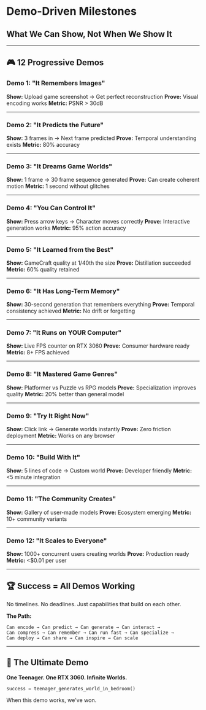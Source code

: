 # Demo-Driven Milestones

## What We Can Show, Not When We Show It

---

## 🎮 12 Progressive Demos

### Demo 1: "It Remembers Images"
**Show:** Upload game screenshot → Get perfect reconstruction
**Prove:** Visual encoding works
**Metric:** PSNR > 30dB

---

### Demo 2: "It Predicts the Future"  
**Show:** 3 frames in → Next frame predicted
**Prove:** Temporal understanding exists
**Metric:** 80% accuracy

---

### Demo 3: "It Dreams Game Worlds"
**Show:** 1 frame → 30 frame sequence generated
**Prove:** Can create coherent motion
**Metric:** 1 second without glitches

---

### Demo 4: "You Can Control It"
**Show:** Press arrow keys → Character moves correctly
**Prove:** Interactive generation works
**Metric:** 95% action accuracy

---

### Demo 5: "It Learned from the Best"
**Show:** GameCraft quality at 1/40th the size
**Prove:** Distillation succeeded
**Metric:** 60% quality retained

---

### Demo 6: "It Has Long-Term Memory"
**Show:** 30-second generation that remembers everything
**Prove:** Temporal consistency achieved
**Metric:** No drift or forgetting

---

### Demo 7: "It Runs on YOUR Computer"
**Show:** Live FPS counter on RTX 3060
**Prove:** Consumer hardware ready
**Metric:** 8+ FPS achieved

---

### Demo 8: "It Mastered Game Genres"
**Show:** Platformer vs Puzzle vs RPG models
**Prove:** Specialization improves quality
**Metric:** 20% better than general model

---

### Demo 9: "Try It Right Now"
**Show:** Click link → Generate worlds instantly
**Prove:** Zero friction deployment
**Metric:** Works on any browser

---

### Demo 10: "Build With It"
**Show:** 5 lines of code → Custom world
**Prove:** Developer friendly
**Metric:** <5 minute integration

---

### Demo 11: "The Community Creates"
**Show:** Gallery of user-made models
**Prove:** Ecosystem emerging
**Metric:** 10+ community variants

---

### Demo 12: "It Scales to Everyone"
**Show:** 1000+ concurrent users creating worlds
**Prove:** Production ready
**Metric:** <$0.01 per user

---

## 🏆 Success = All Demos Working

No timelines. No deadlines. Just capabilities that build on each other.

**The Path:**
```
Can encode → Can predict → Can generate → Can interact →
Can compress → Can remember → Can run fast → Can specialize →
Can deploy → Can share → Can inspire → Can scale
```

---

## 🎯 The Ultimate Demo

**One Teenager. One RTX 3060. Infinite Worlds.**

```python
success = teenager_generates_world_in_bedroom()
```

When this demo works, we've won.